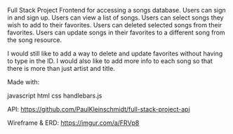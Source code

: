 Full Stack Project Frontend for accessing a songs database. Users can sign in and sign up. Users can view a list of songs. Users can select songs they wish to add to their favorites. Users can deleted selected songs from their favorites. Users can update songs in their favorites to a different song from the song resource.

I would still like to add a way to delete and update favorites without having to type in the ID. I would also like to add more info to each song so that there is more than just artist and title.

Made with:

javascript
html
css
handlebars.js



API:
https://github.com/PaulKleinschmidt/full-stack-project-api

Wireframe & ERD:
https://imgur.com/a/FRVp8
